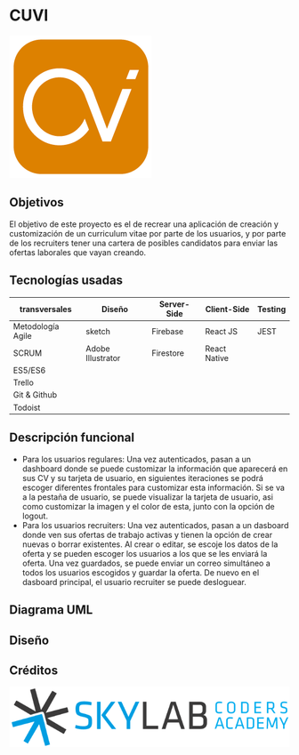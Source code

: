 # CUVI
![Skylab logo](./app_Cuvi/icons/logo.png)

## Objetivos 

El objetivo de este proyecto es el de recrear una aplicación de creación y customización de un curriculum vitae por parte de los usuarios, y por parte de los recruiters tener una cartera de posibles candidatos para enviar las ofertas laborales que vayan creando.

## Tecnologías usadas

|transversales|Diseño|Server-Side|Client-Side|Testing|
|-|-|-|-|-|
|Metodología Agile|sketch|Firebase|React JS|JEST|
|SCRUM|Adobe Illustrator|Firestore|React Native||
|ES5/ES6|||||
|Trello|||||
|Git & Github|||||
|Todoist|||||


## Descripción funcional 

* Para los usuarios regulares: Una vez autenticados, pasan a un dashboard donde se puede customizar la información que aparecerá en sus CV y su tarjeta de usuario, en siguientes iteraciones se podrá escoger diferentes frontales para customizar esta información. Si se va a la pestaña de usuario, se puede visualizar la tarjeta de usuario, asi como customizar la imagen y el color de esta, junto con la opción de logout.
* Para los usuarios recruiters: Una vez autenticados, pasan a un dasboard donde ven sus ofertas de trabajo activas y tienen la opción de crear nuevas o borrar existentes. Al crear o editar, se escoje los datos de la oferta y se pueden escoger los usuarios a los que se les enviará la oferta. Una vez guardados, se puede enviar un correo simultáneo a todos los usuarios escogidos y guardar la oferta. De nuevo en el dasboard principal, el usuario recruiter se puede desloguear.

## Diagrama UML 

## Diseño 


## Créditos
![Skylab logo](./app_Cuvi/icons/logo_skylab.png)

